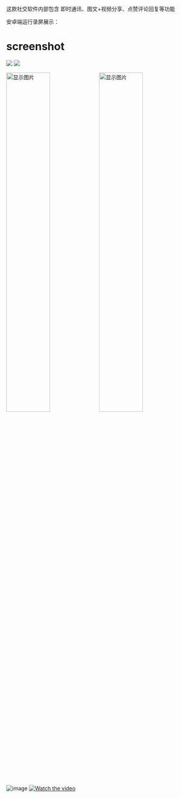 这款社交软件内部包含 即时通讯、图文+视频分享、点赞评论回复等功能

安卓端运行录屏展示：
# screenshot
![](https://imaptest.oss-cn-beijing.aliyuncs.com/show/1.jpg)
![](https://imaptest.oss-cn-beijing.aliyuncs.com/show/3.jpg)


<img width="48%" src="https://imaptest.oss-cn-beijing.aliyuncs.com/show/1.jpg"  alt="显示图片" />
<img width="48%" src="https://imaptest.oss-cn-beijing.aliyuncs.com/show/3.jpg"  alt="显示图片" />

![image](https://imaptest.oss-cn-beijing.aliyuncs.com/show/1.jpg)
[![Watch the video](https://imaptest.oss-cn-beijing.aliyuncs.com/show/WechatIMG3.jpg)](https://imaptest.oss-cn-beijing.aliyuncs.com/show/1579336917262884.mp4)
